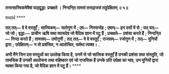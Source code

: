 **तत्तत्सात्त्विकमेवैषां यद्यद्वृद्धा: प्रचक्षते ।** **निन्दनि्त तामसं तत्तद्राजसं तदुपेक्षितम् ॥ ५॥** 

शब्दार्थ **** 

**तत् तत्—** **वे वे वस्तुएँ** **; सात्त्विकम्—** **सतोगुण में** **; एव—** **निस्सन्देह** **; एषाम्—** **इन दसों में से** **; यत् यत्—** **जो जो** **; वृद्धा:—** **प्राचीन** **ऋषि यथा व्यासदेव जो वैदिक ज्ञान में पटु हैं** **; प्रचक्षते—** **प्रशंसा करते हैं** **; निन्दनि्त—** **निन्दा करते हैं** **; तामसम्—** **तमोगुणी** **; तत्** **तत्—** **वे वे वस्तुएँ** **; राजसम्—** **रजोगुण में** **; तत्—** **मुनियों द्वारा** **; उपेक्षितम्—** **न तो प्रशंसित, न आलोचित, सर्वथा त्यक्त।** **.** 

**अभी मैंने जिन दस वस्तुओं का उल्लेख किया है, उनमें से जो सात्विक वस्तुएँ हैं उनकी** **प्रशंसा तथा संस्तुति, जो तामसिक हैं उनकी आलोचना तथा वहिष्कार एवं जो राजसिक हैं उनके** **प्रति उपेक्षा का भाव, उन मुनियों द्वारा व्यक्त किया गया है, जो वैदिक ज्ञान में पटु हैं।** **** 